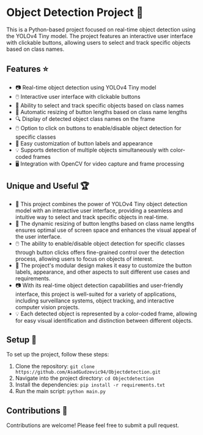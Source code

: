 # Object Detection Project :mag_right:

This is a Python-based project focused on real-time object detection using the YOLOv4 Tiny model. The project features an interactive user interface with clickable buttons, allowing users to select and track specific objects based on class names.

## Features :star:

- 📷 Real-time object detection using YOLOv4 Tiny model
- 🖱️ Interactive user interface with clickable buttons
- 🎯 Ability to select and track specific objects based on class names
- 📏 Automatic resizing of button lengths based on class name lengths
- 🔍 Display of detected object class names on the frame
- 🖱️ Option to click on buttons to enable/disable object detection for specific classes
- 🎨 Easy customization of button labels and appearance
- 💡 Supports detection of multiple objects simultaneously with color-coded frames
- 🖥️ Integration with OpenCV for video capture and frame processing

## Unique and Useful :trophy:

- 🚀 This project combines the power of YOLOv4 Tiny object detection model with an interactive user interface, providing a seamless and intuitive way to select and track specific objects in real-time.
- 📏 The dynamic resizing of button lengths based on class name lengths ensures optimal use of screen space and enhances the visual appeal of the user interface.
- 🖱️ The ability to enable/disable object detection for specific classes through button clicks offers fine-grained control over the detection process, allowing users to focus on objects of interest.
- 🎨 The project's modular design makes it easy to customize the button labels, appearance, and other aspects to suit different use cases and requirements.
- 📷 With its real-time object detection capabilities and user-friendly interface, this project is well-suited for a variety of applications, including surveillance systems, object tracking, and interactive computer vision projects.
- 💡 Each detected object is represented by a color-coded frame, allowing for easy visual identification and distinction between different objects.

## Setup :wrench:

To set up the project, follow these steps:

1. Clone the repository: `git clone https://github.com/AsadGudzevic94/Objectdetection.git`
2. Navigate into the project directory: `cd Objectdetection`
3. Install the dependencies: `pip install -r requirements.txt`
4. Run the main script: `python main.py`

## Contributions :handshake:

Contributions are welcome! Please feel free to submit a pull request.
